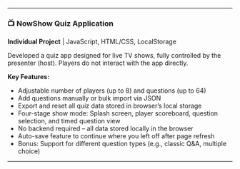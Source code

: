 

---

### 📺 **NowShow Quiz Application**

**Individual Project** | JavaScript, HTML/CSS, LocalStorage

Developed a quiz app designed for live TV shows, fully controlled by the presenter (host). Players do not interact with the app directly.

**Key Features:**

* Adjustable number of players (up to 8) and questions (up to 64)
* Add questions manually or bulk import via JSON
* Export and reset all quiz data stored in browser’s local storage
* Four-stage show mode: Splash screen, player scoreboard, question selection, and timed question view
* No backend required – all data stored locally in the browser
* Auto-save feature to continue where you left off after page refresh
* Bonus: Support for different question types (e.g., classic Q\&A, multiple choice)

---
